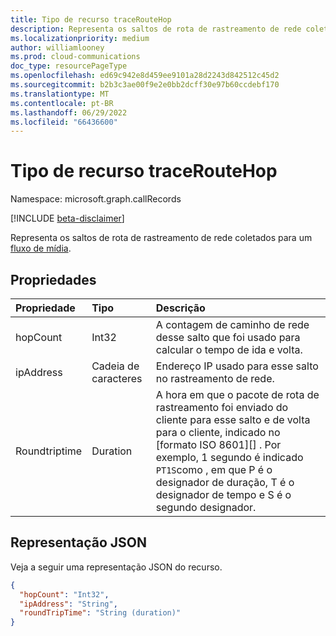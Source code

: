 ```yaml
---
title: Tipo de recurso traceRouteHop
description: Representa os saltos de rota de rastreamento de rede coletados para um fluxo de mídia.
ms.localizationpriority: medium
author: williamlooney
ms.prod: cloud-communications
doc_type: resourcePageType
ms.openlocfilehash: ed69c942e8d459ee9101a28d2243d842512c45d2
ms.sourcegitcommit: b2b3c3ae00f9e2e0bb2dcff30e97b60ccdebf170
ms.translationtype: MT
ms.contentlocale: pt-BR
ms.lasthandoff: 06/29/2022
ms.locfileid: "66436600"
---
```

# <a name="traceroutehop-resource-type"></a>Tipo de recurso traceRouteHop

Namespace: microsoft.graph.callRecords

[!INCLUDE [beta-disclaimer](../../includes/beta-disclaimer.md)]

Representa os saltos de rota de rastreamento de rede coletados para um [fluxo de mídia](callrecords-mediastream.md).

## <a name="properties"></a>Propriedades

| Propriedade     | Tipo        | Descrição |
|:-------------|:------------|:------------|
|hopCount|Int32|A contagem de caminho de rede desse salto que foi usado para calcular o tempo de ida e volta.|
|ipAddress|Cadeia de caracteres|Endereço IP usado para esse salto no rastreamento de rede.|
|Roundtriptime|Duration|A hora em que o pacote de rota de rastreamento foi enviado do cliente para esse salto e de volta para o cliente, indicado no [formato ISO 8601][] . Por exemplo, 1 segundo é indicado `PT1S`como , em que P é o designador de duração, T é o designador de tempo e S é o segundo designador.|

## <a name="json-representation"></a>Representação JSON

Veja a seguir uma representação JSON do recurso.

<!-- {
  "blockType": "resource",
  "@odata.type": "microsoft.graph.callRecords.traceRouteHop"
}-->

```json
{
  "hopCount": "Int32",
  "ipAddress": "String",
  "roundTripTime": "String (duration)"
}
```

[ISO 8601]: https://www.iso.org/iso/iso8601
